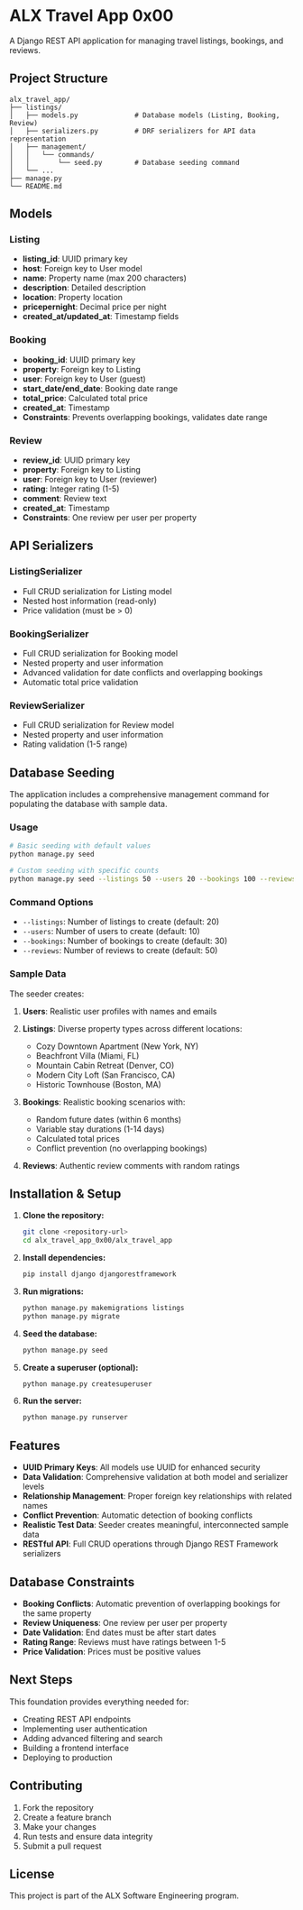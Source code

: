 # ALX Travel App 0x00

A Django REST API application for managing travel listings, bookings, and reviews.

## Project Structure

```
alx_travel_app/
├── listings/
│   ├── models.py              # Database models (Listing, Booking, Review)
│   ├── serializers.py         # DRF serializers for API data representation
│   ├── management/
│   │   └── commands/
│   │       └── seed.py        # Database seeding command
│   └── ...
├── manage.py
└── README.md
```

## Models

### Listing

- **listing_id**: UUID primary key
- **host**: Foreign key to User model
- **name**: Property name (max 200 characters)
- **description**: Detailed description
- **location**: Property location
- **pricepernight**: Decimal price per night
- **created_at/updated_at**: Timestamp fields

### Booking

- **booking_id**: UUID primary key
- **property**: Foreign key to Listing
- **user**: Foreign key to User (guest)
- **start_date/end_date**: Booking date range
- **total_price**: Calculated total price
- **created_at**: Timestamp
- **Constraints**: Prevents overlapping bookings, validates date range

### Review

- **review_id**: UUID primary key
- **property**: Foreign key to Listing
- **user**: Foreign key to User (reviewer)
- **rating**: Integer rating (1-5)
- **comment**: Review text
- **created_at**: Timestamp
- **Constraints**: One review per user per property

## API Serializers

### ListingSerializer

- Full CRUD serialization for Listing model
- Nested host information (read-only)
- Price validation (must be > 0)

### BookingSerializer

- Full CRUD serialization for Booking model
- Nested property and user information
- Advanced validation for date conflicts and overlapping bookings
- Automatic total price validation

### ReviewSerializer

- Full CRUD serialization for Review model
- Nested property and user information
- Rating validation (1-5 range)

## Database Seeding

The application includes a comprehensive management command for populating the database with sample data.

### Usage

```bash
# Basic seeding with default values
python manage.py seed

# Custom seeding with specific counts
python manage.py seed --listings 50 --users 20 --bookings 100 --reviews 150
```

### Command Options

- `--listings`: Number of listings to create (default: 20)
- `--users`: Number of users to create (default: 10)
- `--bookings`: Number of bookings to create (default: 30)
- `--reviews`: Number of reviews to create (default: 50)

### Sample Data

The seeder creates:

1. **Users**: Realistic user profiles with names and emails
2. **Listings**: Diverse property types across different locations:

   - Cozy Downtown Apartment (New York, NY)
   - Beachfront Villa (Miami, FL)
   - Mountain Cabin Retreat (Denver, CO)
   - Modern City Loft (San Francisco, CA)
   - Historic Townhouse (Boston, MA)

3. **Bookings**: Realistic booking scenarios with:

   - Random future dates (within 6 months)
   - Variable stay durations (1-14 days)
   - Calculated total prices
   - Conflict prevention (no overlapping bookings)

4. **Reviews**: Authentic review comments with random ratings

## Installation & Setup

1. **Clone the repository:**

   ```bash
   git clone <repository-url>
   cd alx_travel_app_0x00/alx_travel_app
   ```

2. **Install dependencies:**

   ```bash
   pip install django djangorestframework
   ```

3. **Run migrations:**

   ```bash
   python manage.py makemigrations listings
   python manage.py migrate
   ```

4. **Seed the database:**

   ```bash
   python manage.py seed
   ```

5. **Create a superuser (optional):**

   ```bash
   python manage.py createsuperuser
   ```

6. **Run the server:**
   ```bash
   python manage.py runserver
   ```

## Features

- **UUID Primary Keys**: All models use UUID for enhanced security
- **Data Validation**: Comprehensive validation at both model and serializer levels
- **Relationship Management**: Proper foreign key relationships with related names
- **Conflict Prevention**: Automatic detection of booking conflicts
- **Realistic Test Data**: Seeder creates meaningful, interconnected sample data
- **RESTful API**: Full CRUD operations through Django REST Framework serializers

## Database Constraints

- **Booking Conflicts**: Automatic prevention of overlapping bookings for the same property
- **Review Uniqueness**: One review per user per property
- **Date Validation**: End dates must be after start dates
- **Rating Range**: Reviews must have ratings between 1-5
- **Price Validation**: Prices must be positive values

## Next Steps

This foundation provides everything needed for:

- Creating REST API endpoints
- Implementing user authentication
- Adding advanced filtering and search
- Building a frontend interface
- Deploying to production

## Contributing

1. Fork the repository
2. Create a feature branch
3. Make your changes
4. Run tests and ensure data integrity
5. Submit a pull request

## License

This project is part of the ALX Software Engineering program.
